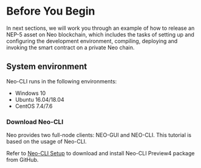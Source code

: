 # Before You Begin

In next sections, we will work you through an example of how to release an NEP-5 asset on Neo blockchain, which includes the tasks of setting up and configuring the development environment, compiling, deploying and invoking the smart contract on a private Neo chain.

## System environment

Neo-CLI runs in the following environments:

- Windows 10
- Ubuntu 16.04/18.04
- CentOS 7.4/7.6

### Download Neo-CLI

Neo provides two full-node clients: NEO-GUI and NEO-CLI. This tutorial is based on the usage of Neo-CLI.

Refer to [Neo-CLI Setup](../node/cli/setup.md) to download and install Neo-CLI Preview4 package from GitHub.